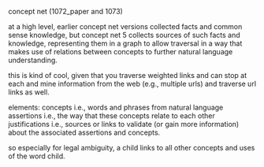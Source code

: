 concept net (1072_paper and 1073)

at a high level, earlier concept net versions collected facts and common sense knowledge, but concept net 5 collects sources of such facts and knowledge, representing them in a graph to allow traversal in a way that makes use of relations between concepts to further natural language understanding.

this is kind of cool, given that you traverse weighted links and can stop at each and mine information from the web (e.g., multiple urls) and traverse url links as well. 

elements: 
concepts i.e., words and phrases from natural language 
assertions i.e., the way that these concepts relate to each other
justifications i.e., sources or links to validate (or gain more information) about the associated assertions and concepts.

so especially for legal ambiguity, a child links to all other concepts and uses of the word child. 

